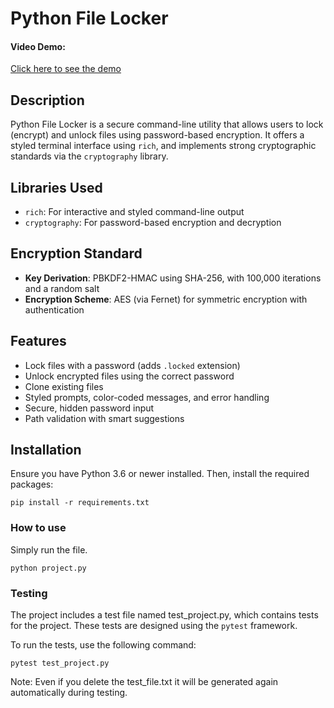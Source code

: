 # Python File Locker
#### Video Demo:
[Click here to see the demo](https://www.youtube.com/watch?v=DuQtYlWNPdY)

## Description

Python File Locker is a secure command-line utility that allows users to lock (encrypt) and unlock files using password-based encryption. It offers a styled terminal interface using `rich`, and implements strong cryptographic standards via the `cryptography` library.

## Libraries Used

- `rich`: For interactive and styled command-line output
- `cryptography`: For password-based encryption and decryption

## Encryption Standard

- **Key Derivation**: PBKDF2-HMAC using SHA-256, with 100,000 iterations and a random salt
- **Encryption Scheme**: AES (via Fernet) for symmetric encryption with authentication

## Features

- Lock files with a password (adds `.locked` extension)
- Unlock encrypted files using the correct password
- Clone existing files
- Styled prompts, color-coded messages, and error handling
- Secure, hidden password input
- Path validation with smart suggestions

## Installation

Ensure you have Python 3.6 or newer installed.
Then, install the required packages:

```
pip install -r requirements.txt
```

### How to use

Simply run the file.

```
python project.py
```

### Testing

The project includes a test file named test_project.py, which contains tests for the project. These tests are designed using the `pytest` framework.

To run the tests, use the following command:
```
pytest test_project.py
```

Note: Even if you delete the test_file.txt it will be generated again automatically during testing.
